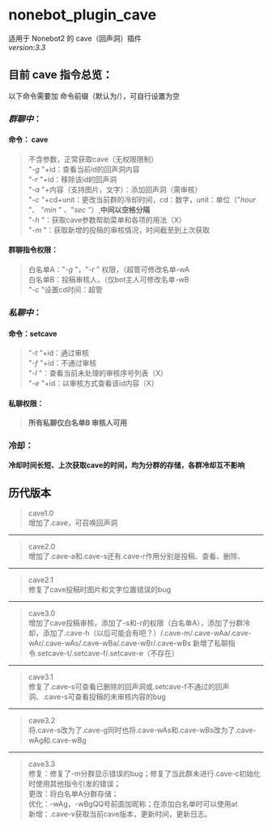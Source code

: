 # nonebot_plugin_cave

适用于 Nonebot2 的 cave（回声洞）插件  
    _version:3.3_    

## 目前 __cave__ 指令总览：
以下命令需要加 命令前缀（默认为/），可自行设置为空
### *群聊中*：
#### __命令__： **cave** 
>不含参数，正常获取cave（无权限限制）  
>"*-g* "+id：查看当前id的回声洞内容  
>"*-r* "+id：移除该id的回声洞  
>"*-a* "+内容（支持图片，文字）：添加回声洞（需审核）   
>"*-c* "+cd+unit：更改当前群的冷却时间，cd：数字，unit：单位（"*hour* "、 "*min* " 、"*sec* "）,**____中间以空格分隔____**   
>"*-h* "：获取cave参数帮助菜单和各项的用法（X）  
>"*-m* "：获取新增的投稿的审核情况，时间截至到上次获取
#### 群聊指令权限：
>白名单A："*-g* "，"*-r* " 权限，（超管可修改名单-wA  
>白名单B：投稿审核人，（仅bot主人可修改名单-wB  
>"*-c* "设置cd时间：超管   
### *私聊中*：  
#### 命令：**setcave**  
>"*-t* "+id：通过审核  
>"*-f* "+id：不通过审核  
>"*-l* "：查看当前未处理的审核序号列表（X）  
>"*-e* "+id：以审核方式查看该id内容（X）  
#### 私聊权限：
> **__所有私聊仅白名单B 审核人可用__**
### 冷却：
**__冷却时间长短、上次获取cave的时间，均为分群的存储，各群冷却互不影响__**


## 历代版本  
>cave1.0    
增加了.cave，可召唤回声洞  
------------------------------  
>cave2.0  
增加了.cave-a和.cave-s还有.cave-r作用分别是投稿、查看、删除、  
------------------------------  
>cave2.1  
修复了cave投稿时图片和文字位置错误的bug  
------------------------------  
>cave3.0  
增加了cave投稿审核，添加了-s和-r的权限（白名单A），添加了分群冷却，添加了.cave-h（以后可能会有吧？）/.cave-m/.cave-wAa/.cave-wAr/.cave-wAs/.cave-wBa/.cave-wBr/.cave-wBs
新增了私聊指令.setcave-t/.setcave-f/.setcave-e（不存在）  
------------------------------
>cave3.1  
修复了.cave-s可查看已删除的回声洞或.setcave-f不通过的回声洞、.cave-s可查看投稿的未审核内容的bug  
------------------------------  
>cave3.2  
将.cave-s改为了.cave-g同时也将.cave-wAs和.cave-wBs改为了.cave-wAg和.cave-wBg  
------------------------------  
>cave3.3   
修复：修复了-m分群显示错误的bug；修复了当此群未进行.cave-c初始化时使用其他指令引发的错误；   
更改：将白名单A分群存储；  
优化：-wAg，-wBgQQ号前面加昵称；在添加白名单时可以使用at  
新增：.cave-v获取当前cave版本，更新时间，更新日志。  
  

